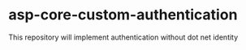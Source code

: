 # asp-core-custom-authentication
This repository will implement authentication without dot net  identity
